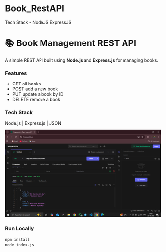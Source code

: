 # Book_RestAPI
Tech Stack - NodeJS ExpressJS

# 📚 Book Management REST API

A simple REST API built using **Node.js** and **Express.js** for managing books.

### Features
- GET all books  
- POST add a new book  
- PUT update a book by ID  
- DELETE remove a book  

### Tech Stack
Node.js | Express.js | JSON  

![Book RestAPI](https://github.com/SharibBaksh/Book_RestAPI/blob/2d209e94eeed57cf0825a4bdc3aca2249798754e/Screenshot%20(41).png)

### Run Locally
```bash
npm install
node index.js



